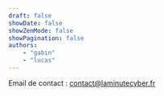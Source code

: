 ```yaml
---
draft: false
showDate: false
showZenMode: false
showPagination: false
authors:
    - "gabin"
    - "lucas"
---
```


Email de contact : contact@laminutecyber.fr